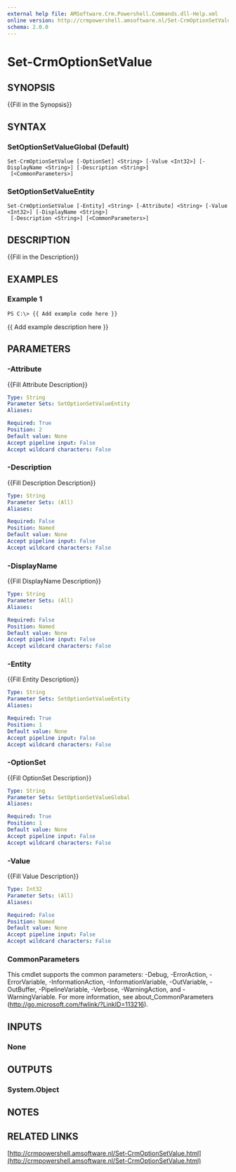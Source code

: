 ```yaml
---
external help file: AMSoftware.Crm.Powershell.Commands.dll-Help.xml
online version: http://crmpowershell.amsoftware.nl/Set-CrmOptionSetValue.html
schema: 2.0.0
---
```


# Set-CrmOptionSetValue

## SYNOPSIS
{{Fill in the Synopsis}}

## SYNTAX

### SetOptionSetValueGlobal (Default)
```
Set-CrmOptionSetValue [-OptionSet] <String> [-Value <Int32>] [-DisplayName <String>] [-Description <String>]
 [<CommonParameters>]
```

### SetOptionSetValueEntity
```
Set-CrmOptionSetValue [-Entity] <String> [-Attribute] <String> [-Value <Int32>] [-DisplayName <String>]
 [-Description <String>] [<CommonParameters>]
```

## DESCRIPTION
{{Fill in the Description}}

## EXAMPLES

### Example 1
```
PS C:\> {{ Add example code here }}
```

{{ Add example description here }}

## PARAMETERS

### -Attribute
{{Fill Attribute Description}}

```yaml
Type: String
Parameter Sets: SetOptionSetValueEntity
Aliases: 

Required: True
Position: 2
Default value: None
Accept pipeline input: False
Accept wildcard characters: False
```

### -Description
{{Fill Description Description}}

```yaml
Type: String
Parameter Sets: (All)
Aliases: 

Required: False
Position: Named
Default value: None
Accept pipeline input: False
Accept wildcard characters: False
```

### -DisplayName
{{Fill DisplayName Description}}

```yaml
Type: String
Parameter Sets: (All)
Aliases: 

Required: False
Position: Named
Default value: None
Accept pipeline input: False
Accept wildcard characters: False
```

### -Entity
{{Fill Entity Description}}

```yaml
Type: String
Parameter Sets: SetOptionSetValueEntity
Aliases: 

Required: True
Position: 1
Default value: None
Accept pipeline input: False
Accept wildcard characters: False
```

### -OptionSet
{{Fill OptionSet Description}}

```yaml
Type: String
Parameter Sets: SetOptionSetValueGlobal
Aliases: 

Required: True
Position: 1
Default value: None
Accept pipeline input: False
Accept wildcard characters: False
```

### -Value
{{Fill Value Description}}

```yaml
Type: Int32
Parameter Sets: (All)
Aliases: 

Required: False
Position: Named
Default value: None
Accept pipeline input: False
Accept wildcard characters: False
```

### CommonParameters
This cmdlet supports the common parameters: -Debug, -ErrorAction, -ErrorVariable, -InformationAction, -InformationVariable, -OutVariable, -OutBuffer, -PipelineVariable, -Verbose, -WarningAction, and -WarningVariable. For more information, see about_CommonParameters (http://go.microsoft.com/fwlink/?LinkID=113216).

## INPUTS

### None

## OUTPUTS

### System.Object

## NOTES

## RELATED LINKS

[http://crmpowershell.amsoftware.nl/Set-CrmOptionSetValue.html](http://crmpowershell.amsoftware.nl/Set-CrmOptionSetValue.html)

